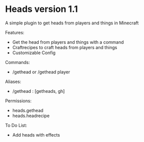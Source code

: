 # Heads version 1.1
A simple plugin to get heads from players and things in Minecraft

Features:
- Get the head from players and things with a command
- Craftrecipes to craft heads from players and things
- Customizable Config

Commands:
- /gethead or /gethead player

Aliases:
- /gethead : [getheads, gh]

Permissions:
- heads.gethead
- heads.headrecipe

To Do List:
- Add heads with effects